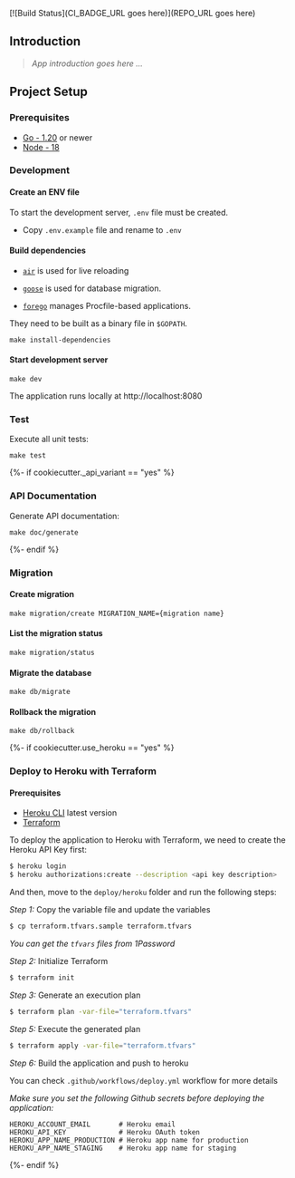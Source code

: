 [![Build Status](CI_BADGE_URL goes here)](REPO_URL goes here)

## Introduction

> *App introduction goes here ...*

## Project Setup

### Prerequisites

- [Go - 1.20](https://golang.org/doc/go1.20) or newer
- [Node - 18](https://nodejs.org/en/)

### Development

#### Create an ENV file

To start the development server, `.env` file must be created.

- Copy `.env.example` file and rename to `.env`

#### Build dependencies

- [`air`](https://github.com/cosmtrek/air) is used for live reloading

- [`goose`](https://github.com/pressly/goose) is used for database migration.

- [`forego`](https://github.com/ddollar/forego) manages Procfile-based applications.

They need to be built as a binary file in `$GOPATH`.


```make
make install-dependencies
```

#### Start development server

```make
make dev
```

The application runs locally at http://localhost:8080

### Test

Execute all unit tests:

```make
make test
```
{%- if cookiecutter._api_variant == "yes" %}
### API Documentation

Generate API documentation:

```make
make doc/generate
```
{%- endif %}

### Migration

#### Create migration

```make
make migration/create MIGRATION_NAME={migration name}
```

#### List the migration status

```make
make migration/status
```

#### Migrate the database

```make
make db/migrate
```

#### Rollback the migration

```make
make db/rollback
```

{%- if cookiecutter.use_heroku == "yes" %}
### Deploy to Heroku with Terraform

#### Prerequisites

- [Heroku CLI](https://devcenter.heroku.com/articles/heroku-cli) latest version
- [Terraform](https://www.terraform.io/downloads.html)

To deploy the application to Heroku with Terraform, we need to create the Heroku API Key first:

```bash
$ heroku login
$ heroku authorizations:create --description <api key description>
```

And then, move to the `deploy/heroku` folder and run the following steps:

_Step 1:_ Copy the variable file and update the variables

```sh
$ cp terraform.tfvars.sample terraform.tfvars
```

*You can get the `tfvars` files from 1Password*

_Step 2:_ Initialize Terraform

```sh
$ terraform init
```

_Step 3:_ Generate an execution plan

```sh
$ terraform plan -var-file="terraform.tfvars"
```

_Step 5:_ Execute the generated plan

```sh
$ terraform apply -var-file="terraform.tfvars"
```

_Step 6:_ Build the application and push to heroku

You can check `.github/workflows/deploy.yml` workflow for more details

_Make sure you set the following Github secrets before deploying the application:_

```
HEROKU_ACCOUNT_EMAIL       # Heroku email
HEROKU_API_KEY             # Heroku OAuth token
HEROKU_APP_NAME_PRODUCTION # Heroku app name for production
HEROKU_APP_NAME_STAGING    # Heroku app name for staging
```
{%- endif %}

